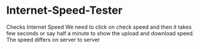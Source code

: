 # Internet-Speed-Tester
Checks  Internet Speed
We need to click on check speed and then it takes few seconds or say half a minute to show the upload and download speed.
The speed differs on server to server



